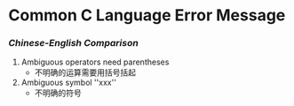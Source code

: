# **Common C Language Error Message**

### *Chinese-English Comparison*

1. Ambiguous operators need parentheses
	- 不明确的运算需要用括号括起
2. Ambiguous symbol ''xxx''
 	- 不明确的符号
